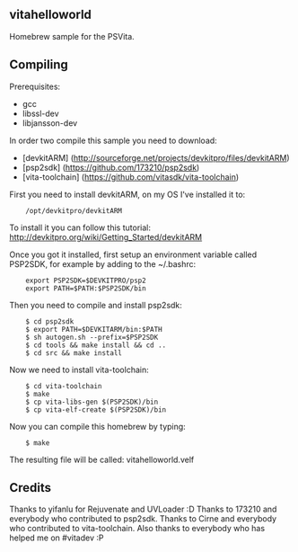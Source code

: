 ## vitahelloworld
Homebrew sample for the PSVita.

## Compiling

Prerequisites:
* gcc
* libssl-dev
* libjansson-dev

In order two compile this sample you need to download:
* [devkitARM] (http://sourceforge.net/projects/devkitpro/files/devkitARM)
* [psp2sdk] (https://github.com/173210/psp2sdk)
* [vita-toolchain] (https://github.com/vitasdk/vita-toolchain)

First you need to install devkitARM, on my OS I've installed it to:
```
	/opt/devkitpro/devkitARM
```
To install it you can follow this tutorial: http://devkitpro.org/wiki/Getting_Started/devkitARM

Once you got it installed, first setup an environment variable called PSP2SDK, for example by adding to the ~/.bashrc:
```
	export PSP2SDK=$DEVKITPRO/psp2
	export PATH=$PATH:$PSP2SDK/bin
```

Then you need to compile and install psp2sdk:
```
	$ cd psp2sdk
	$ export PATH=$DEVKITARM/bin:$PATH
	$ sh autogen.sh --prefix=$PSP2SDK
	$ cd tools && make install && cd ..
	$ cd src && make install
```

Now we need to install vita-toolchain:
```
	$ cd vita-toolchain
	$ make
	$ cp vita-libs-gen $(PSP2SDK)/bin
	$ cp vita-elf-create $(PSP2SDK)/bin
```

Now you can compile this homebrew by typing:
```
	$ make
```

The resulting file will be called: vitahelloworld.velf

## Credits
Thanks to yifanlu for Rejuvenate and UVLoader :D
Thanks to 173210 and everybody who contributed to psp2sdk.
Thanks to Cirne and everybody who contributed to vita-toolchain.
Also thanks to everybody who has helped me on #vitadev :P

